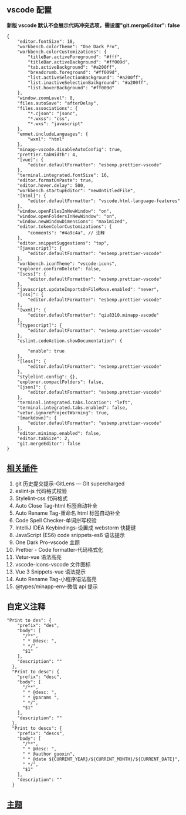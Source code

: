 ## vscode 配置

**新版 vscode 默认不会展示代码冲突选项，需设置"git.mergeEditor": false**

```
{
    "editor.fontSize": 18,
    "workbench.colorTheme": "One Dark Pro",
    "workbench.colorCustomizations": {
        "titleBar.activeForeground": "#fff",
        "titleBar.activeBackground": "#ff009d",
        "tab.activeBackground": "#a200ff",
        "breadcrumb.foreground": "#ff009d",
        "list.activeSelectionBackground": "#a200ff",
        "list.inactiveSelectionBackground": "#a200ff",
        "list.hoverBackground": "#ff009d"
    },
    "window.zoomLevel": 0,
    "files.autoSave": "afterDelay",
    "files.associations": {
        "*.cjson": "jsonc",
        "*.wxss": "css",
        "*.wxs": "javascript"
    },
    "emmet.includeLanguages": {
        "wxml": "html"
    },
    "minapp-vscode.disableAutoConfig": true,
    "prettier.tabWidth": 4,
    "[vue]": {
        "editor.defaultFormatter": "esbenp.prettier-vscode"
    },
    "terminal.integrated.fontSize": 16,
    "editor.formatOnPaste": true,
    "editor.hover.delay": 500,
    "workbench.startupEditor": "newUntitledFile",
    "[html]": {
        "editor.defaultFormatter": "vscode.html-language-features"
    },
    "window.openFilesInNewWindow": "on",
    "window.openFoldersInNewWindow": "on",
    "window.newWindowDimensions": "maximized",
    "editor.tokenColorCustomizations": {
        "comments": "#4a9c4a", // 注释
    },
    "editor.snippetSuggestions": "top",
    "[javascript]": {
        "editor.defaultFormatter": "esbenp.prettier-vscode"
    },
    "workbench.iconTheme": "vscode-icons",
    "explorer.confirmDelete": false,
    "[scss]": {
        "editor.defaultFormatter": "esbenp.prettier-vscode"
    },
    "javascript.updateImportsOnFileMove.enabled": "never",
    "[css]": {
        "editor.defaultFormatter": "esbenp.prettier-vscode"
    },
    "[wxml]": {
        "editor.defaultFormatter": "qiu8310.minapp-vscode"
    },
    "[typescript]": {
        "editor.defaultFormatter": "esbenp.prettier-vscode"
    },
    "eslint.codeAction.showDocumentation": {

        "enable": true
    },
    "[less]": {
        "editor.defaultFormatter": "esbenp.prettier-vscode"
    },
    "stylelint.config": {},
    "explorer.compactFolders": false,
    "[json]": {
        "editor.defaultFormatter": "esbenp.prettier-vscode"
    },
    "terminal.integrated.tabs.location": "left",
    "terminal.integrated.tabs.enabled": false,
    "vetur.ignoreProjectWarning": true,
    "[markdown]": {
        "editor.defaultFormatter": "esbenp.prettier-vscode"
    },
    "editor.minimap.enabled": false,
    "editor.tabSize": 2,
    "git.mergeEditor": false
}
```

## [相关插件](https://juejin.im/post/5ad13d8a6fb9a028ce7c0721)

1. git 历史提交提示-GitLens — Git supercharged
2. eslint-js 代码格式校验
3. Stylelint-css 代码格式
4. Auto Close Tag-html 标签自动补全
5. Auto Rename Tag-重命名 html 标签自动补全
6. Code Spell Checker-单词拼写校验
7. IntelliJ IDEA Keybindings-设置成 webstorm 快捷键
8. JavaScript (ES6) code snippets-es6 语法提示
9. One Dark Pro-vscode 主题
10. Prettier - Code formatter-代码格式化
11. Vetur-vue 语法高亮
12. vscode-icons-vscode 文件图标
13. Vue 3 Snippets-vue 语法提示
14. Auto Rename Tag-小程序语法高亮
15. @types/minapp-env-微信 api 提示

## 自定义注释

```
"Print to des": {
    "prefix": "des",
    "body": [
      "/**",
      " * @desc: ",
      " */",
      "$1"
    ],
    "description": ""
  },
  "Print to desc": {
    "prefix": "desc",
    "body": [
      "/**",
      " * @desc: ",
      " * @params ",
      " */",
      "$1"
    ],
    "description": ""
  },
  "Print to descs": {
    "prefix": "descs",
    "body": [
      "/**",
      " * @desc: ",
      " * @author guoxin",
      " * @date ${CURRENT_YEAR}/${CURRENT_MONTH}/${CURRENT_DATE}",
      " */",
      "$1"
    ],
    "description": ""
  }
```

## [主题](https://blog.csdn.net/dscn15848078969/article/details/107578108)